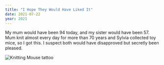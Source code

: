 ```yaml
---
title: "I Hope They Would Have Liked It"
date: 2021-07-22
year: 2021
---
```


My mum would have been 94 today, and my sister would have been 57.
Mum knit almost every day for more than 70 years and Sylvia collected toy mice, so I got this.
I suspect both would have disapproved but secretly been pleased.

<img src="{{'/files/2021/knitting-mouse.png' | relative_url}}" alt="Knitting Mouse tattoo" class="centered">

